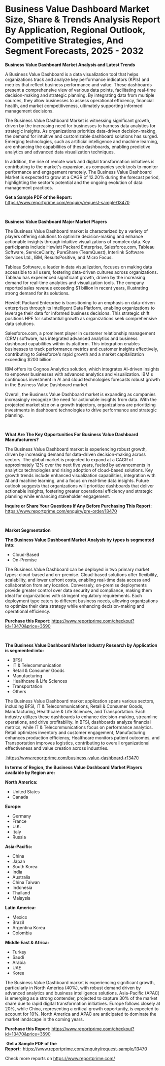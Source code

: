 <p><h1>Business Value Dashboard Market Size, Share & Trends Analysis Report By Application, Regional Outlook, Competitive Strategies, And Segment Forecasts, 2025 - 2032</h1></p><p><strong>Business Value Dashboard Market Analysis and Latest Trends</strong></p>
<p><p>A Business Value Dashboard is a data visualization tool that helps organizations track and analyze key performance indicators (KPIs) and metrics that reflect business performance and value. These dashboards present a comprehensive view of various data points, facilitating real-time decision-making and strategic planning. By integrating data from multiple sources, they allow businesses to assess operational efficiency, financial health, and market competitiveness, ultimately supporting informed management decisions.</p><p>The Business Value Dashboard Market is witnessing significant growth, driven by the increasing need for businesses to harness data analytics for strategic insights. As organizations prioritize data-driven decision-making, the demand for intuitive and customizable dashboard solutions has surged. Emerging technologies, such as artificial intelligence and machine learning, are enhancing the capabilities of these dashboards, enabling predictive analytics and advanced data visualization techniques.</p><p>In addition, the rise of remote work and digital transformation initiatives is contributing to the market's expansion, as companies seek tools to monitor performance and engagement remotely. The Business Value Dashboard Market is expected to grow at a CAGR of 12.20% during the forecast period, highlighting the sector's potential and the ongoing evolution of data management practices.</p></p>
<p><strong>Get a Sample PDF of the Report:&nbsp;</strong> <a href="https://www.reportprime.com/enquiry/request-sample/13470?utm_campaign=2308&utm_medium=2&utm_source=Github&utm_content=ia&utm_term=20032025&utm_id=business-value-dashboard">https://www.reportprime.com/enquiry/request-sample/13470</a></p>
<p>&nbsp;</p>
<p><strong>Business Value Dashboard Major Market Players</strong></p>
<p><p>The Business Value Dashboard market is characterized by a variety of players offering solutions to optimize decision-making and enhance actionable insights through intuitive visualizations of complex data. Key participants include Hewlett Packard Enterprise, Salesforce.com, Tableau Software, ServiceClarity, PureShare (TeamQuest), Interlink Software Services Ltd., IBM, ResultsPositive, and Micro Focus.</p><p>Tableau Software, a leader in data visualization, focuses on making data accessible to all users, fostering data-driven cultures across organizations. Tableau has experienced significant growth, driven by the increasing demand for real-time analytics and visualization tools. The company reported sales revenue exceeding $1 billion in recent years, illustrating strong demand for its solutions.</p><p>Hewlett Packard Enterprise is transitioning to an emphasis on data-driven enterprises through its Intelligent Data Platform, enabling organizations to leverage their data for informed business decisions. This strategic shift positions HPE for substantial growth as organizations seek comprehensive data solutions.</p><p>Salesforce.com, a prominent player in customer relationship management (CRM) software, has integrated advanced analytics and business dashboard capabilities within its platform. This integration enables businesses to track performance metrics and customer insights effectively, contributing to Salesforce's rapid growth and a market capitalization exceeding $200 billion.</p><p>IBM offers its Cognos Analytics solution, which integrates AI-driven insights to empower businesses with advanced analytics and visualization. IBM's continuous investment in AI and cloud technologies forecasts robust growth in the Business Value Dashboard market.</p><p>Overall, the Business Value Dashboard market is expanding as companies increasingly recognize the need for actionable insights from data. With the projected market size on a growth trajectory, organizations are prioritizing investments in dashboard technologies to drive performance and strategic planning.</p></p>
<p>&nbsp;</p>
<p><strong>What Are The Key Opportunities For Business Value Dashboard Manufacturers?</strong></p>
<p><p>The Business Value Dashboard market is experiencing robust growth, driven by increasing demand for data-driven decision-making across sectors. The global market is projected to expand at a CAGR of approximately 12% over the next five years, fueled by advancements in analytics technologies and rising adoption of cloud-based solutions. Key growth trends include enhanced visualization capabilities, integration with AI and machine learning, and a focus on real-time data insights. Future outlook suggests that organizations will prioritize dashboards that deliver actionable insights, fostering greater operational efficiency and strategic planning while enhancing stakeholder engagement.</p></p>
<p><strong>Inquire or Share Your Questions If Any Before Purchasing This Report:</strong> <a href="https://www.reportprime.com/enquiry/pre-order/13470?utm_campaign=2308&utm_medium=2&utm_source=Github&utm_content=ia&utm_term=20032025&utm_id=business-value-dashboard">https://www.reportprime.com/enquiry/pre-order/13470</a></p>
<p>&nbsp;</p>
<p><strong>Market Segmentation</strong></p>
<p><strong>The Business Value Dashboard Market Analysis by types is segmented into:</strong></p>
<p><ul><li>Cloud-Based</li><li>On-Premise</li></ul></p>
<p><p>The Business Value Dashboard can be deployed in two primary market types: cloud-based and on-premise. Cloud-based solutions offer flexibility, scalability, and lower upfront costs, enabling real-time data access and collaboration from any location. Conversely, on-premise deployments provide greater control over data security and compliance, making them ideal for organizations with stringent regulatory requirements. Each deployment type caters to different business needs, allowing organizations to optimize their data strategy while enhancing decision-making and operational efficiency.</p></p>
<p><strong>Purchase this Report:&nbsp;</strong><a href="https://www.reportprime.com/checkout?id=13470&price=3590&utm_campaign=2308&utm_medium=2&utm_source=Github&utm_content=ia&utm_term=20032025&utm_id=business-value-dashboard">https://www.reportprime.com/checkout?id=13470&price=3590</a></p>
<p>&nbsp;</p>
<p><strong>The Business Value Dashboard Market Industry Research by Application is segmented into:</strong></p>
<p><ul><li>BFSI</li><li>IT & Telecommunication</li><li>Retail & Consumer Goods</li><li>Manufacturing</li><li>Healthcare & Life Sciences</li><li>Transportation</li><li>Others</li></ul></p>
<p><p>The Business Value Dashboard market application spans various sectors, including BFSI, IT & Telecommunications, Retail & Consumer Goods, Manufacturing, Healthcare & Life Sciences, and Transportation. Each industry utilizes these dashboards to enhance decision-making, streamline operations, and drive profitability. In BFSI, dashboards analyze financial metrics, while IT & Telecommunications focus on performance analytics. Retail optimizes inventory and customer engagement, Manufacturing enhances production efficiency, Healthcare monitors patient outcomes, and Transportation improves logistics, contributing to overall organizational effectiveness and value creation across industries.</p></p>
<p><a href="https://www.reportprime.com/business-value-dashboard-r13470?utm_campaign=2308&utm_medium=2&utm_source=Github&utm_content=ia&utm_term=20032025&utm_id=business-value-dashboard">&nbsp;https://www.reportprime.com/business-value-dashboard-r13470</a></p>
<p><strong>In terms of Region, the Business Value Dashboard Market Players available by Region are:</strong></p>
<p>
    <p> <strong> North America: </strong>
        <ul>
            <li>United States</li>
            <li>Canada</li>
        </ul>
        </p> 
    <p> <strong> Europe: </strong>
        <ul>
            <li>Germany</li>
            <li>France</li>
            <li>U.K.</li>
            <li>Italy</li>
            <li>Russia</li>
        </ul>
        </p> 
    <p> <strong> Asia-Pacific: </strong>
        <ul>
            <li>China</li>
            <li>Japan</li>
            <li>South Korea</li>
            <li>India</li>
            <li>Australia</li>
            <li>China Taiwan</li>
            <li>Indonesia</li>
            <li>Thailand</li>
            <li>Malaysia</li>
        </ul>
        </p> 
    <p> <strong> Latin America: </strong>
        <ul>
            <li>Mexico</li>
            <li>Brazil</li>
            <li>Argentina Korea</li>
            <li>Colombia</li>
        </ul>
        </p> 
    <p> <strong> Middle East & Africa: </strong>
        <ul>
            <li>Turkey</li>
            <li>Saudi</li>
            <li>Arabia</li>
            <li>UAE</li>
            <li>Korea</li>
        </ul>
    </p>
    </p>
<p><p>The Business Value Dashboard market is experiencing significant growth, particularly in North America (40%), with robust demand driven by advanced analytics and business intelligence solutions. Asia-Pacific (APAC) is emerging as a strong contender, projected to capture 30% of the market share due to rapid digital transformation initiatives. Europe follows closely at 20%, while China, representing a critical growth opportunity, is expected to account for 10%. North America and APAC are anticipated to dominate the market landscape in the coming years.</p></p>
<p><strong>Purchase this Report: </strong><a href="https://www.reportprime.com/checkout?id=13470&price=3590&utm_campaign=2308&utm_medium=2&utm_source=Github&utm_content=ia&utm_term=20032025&utm_id=business-value-dashboard">https://www.reportprime.com/checkout?id=13470&price=3590</a></p>
<p>&nbsp;<strong>Get a Sample PDF of the Report:&nbsp;&nbsp;</strong><a href="https://www.reportprime.com/enquiry/request-sample/13470?utm_campaign=2308&utm_medium=2&utm_source=Github&utm_content=ia&utm_term=20032025&utm_id=business-value-dashboard">https://www.reportprime.com/enquiry/request-sample/13470</a></p>
<p><strong></strong></p>
<p>Check more reports on <a href="https://www.reportprime.com/?utm_campaign=2308&utm_medium=2&utm_source=Github&utm_content=ia&utm_term=20032025&utm_id=business-value-dashboard">https://www.reportprime.com/</a></p>